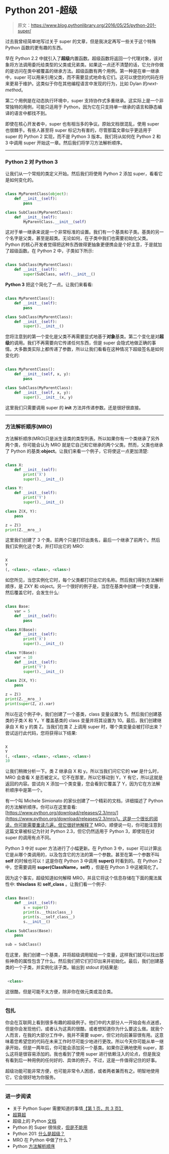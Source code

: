 # Python 201 -超级

> 原文：<https://www.blog.pythonlibrary.org/2016/05/25/python-201-super/>

过去我曾经简单地写过关于 super 的文章，但是我决定再写一些关于这个特殊 Python 函数的更有趣的东西。

早在 Python 2.2 中就引入了**超级**内置函数。超级函数将返回一个代理对象，该对象将方法调用委托给类型的父类或兄弟类。如果这一点还不清楚的话，它允许你做的是访问在类中被覆盖的继承方法。超级函数有两个用例。第一种是在单一继承中，super 可以用来引用父类，而不需要显式地命名它们。这可以使您的代码在将来更易于维护。这类似于你在其他编程语言中发现的行为，比如 Dylan 的*next-method*。

第二个用例是在动态执行环境中，super 支持协作式多重继承。这实际上是一个非常独特的用例，可能只适用于 Python，因为它在只支持单一继承的语言和静态编译的语言中都找不到。

即使在核心开发者中，super 也有相当多的争议。原始文档很混乱，使用 super 也很棘手。有些人甚至将 super 标记为有害的，尽管那篇文章似乎更适用于 super 的 Python 2 实现，而不是 Python 3 版本。我们将从如何在 Python 2 和 3 中调用 super 开始这一章。然后我们将学习方法解析顺序。

* * *

### Python 2 对 Python 3

让我们从一个常规的类定义开始。然后我们将使用 Python 2 添加 super，看看它是如何变化的。

```py

class MyParentClass(object):
    def __init__(self):
        pass

class SubClass(MyParentClass):
    def __init__(self):
        MyParentClass.__init__(self)

```

这对于单一继承来说是一个非常标准的设置。我们有一个基类和子类。基类的另一个名字是父类，甚至是超类。无论如何，在子类中我们也需要初始化父类。Python 的核心开发者觉得把这种东西做得更抽象更便携会是个好主意，于是就加了超级函数。在 Python 2 中，子类如下所示:

```py

class SubClass(MyParentClass):
    def __init__(self):
        super(SubClass, self).__init__()

```

**Python 3** 把这个简化了一点。让我们来看看:

```py

class MyParentClass():
    def __init__(self):
        pass

class SubClass(MyParentClass):
    def __init__(self):
        super().__init__()

```

您将注意到的第一个变化是父类不再需要显式地基于**对象**基类。第二个变化是对**超级**的调用。我们不再需要向它传递任何东西，但是 super 会隐式地做正确的事情。大多数类实际上都传递了参数，所以让我们看看在这种情况下超级签名是如何变化的:

```py

class MyParentClass():
    def __init__(self, x, y):
        pass

class SubClass(MyParentClass):
    def __init__(self, x, y):
        super().__init__(x, y)

```

这里我们只需要调用 super 的 **__init__** 方法并传递参数。还是很好很直接。

* * *

### 方法解析顺序(MRO)

方法解析顺序(MRO)只是派生该类的类型列表。所以如果你有一个类继承了另外两个类，你可能会认为 MRO 就是它自己和它继承的两个父类。然而，父类也继承了 Python 的基类:**object**。让我们来看一个例子，它将使这一点更加清楚:

```py

class X:
    def __init__(self):
        print('X')
        super().__init__()

class Y:
    def __init__(self):
        print('Y')
        super().__init__()

class Z(X, Y):
    pass

z = Z()
print(Z.__mro__)

```

这里我们创建了 3 个类。前两个只是打印出类名，最后一个继承了前两个。然后我们实例化这个类，并打印出它的 MRO:

```py

X
Y
(, <class>, <class>, <class>) 
```

如您所见，当您实例化它时，每个父类都打印出它的名称。然后我们得到方法解析顺序，是 ZXY 和 object。另一个很好的例子是，当您在基类中创建一个类变量，然后覆盖它时，会发生什么:

```py

class Base:
    var = 5
    def __init__(self):
        pass

class X(Base):
    def __init__(self):
        print('X')
        super().__init__()

class Y(Base):
    var = 10
    def __init__(self):
        print('Y')
        super().__init__()

class Z(X, Y):
    pass

z = Z()
print(Z.__mro__)
print(super(Z, z).var)

```

所以在这个例子中，我们创建了一个基类，class 变量设置为 5。然后我们创建基类的子类:X 和 Y。Y 覆盖基类的 class 变量并将其设置为 10。最后，我们创建继承自 X 和 y 的类 Z。当我们在类 Z 上调用 super 时，哪个类变量会被打印出来？尝试运行此代码，您将获得以下结果:

```py

X
Y
(, <class>, <class>, <class>, <class>)
10 
```

让我们稍微分析一下。类 Z 继承自 X 和 y。所以当我们问它它的 **var** 是什么时，MRO 会查看 X 是否被定义。它不在那里，所以它移动到 Y，Y 有它，所以这就是返回的内容。尝试向 X 添加一个类变量，您会看到它覆盖了 Y，因为它在方法解析顺序中是第一个。

有一个叫 Michele Simionato 的家伙创建了一个精彩的文档，详细描述了 Python 的方法解析顺序。你可以在这里查看:[https://www.python.org/download/releases/2.3/mro/](https://www.python.org/download/releases/2.3/mro/)。这是一个很长的阅读，你可能需要重读几遍，但它很好地解释了 MRO。顺便说一句，你可能注意到这篇文章被标记为针对 Python 2.3，但它仍然适用于 Python 3，即使现在对 super 的调用有点不同。

Python 3 中对 super 方法进行了小幅更新。在 Python 3 中，super 可以计算出它是从哪个类调用的，以及包含它的方法的第一个参数。甚至在第一个参数不叫 **self** 的时候也可以！这是你在 Python 3 中调用 **super()** 时看到的。在 Python 2 中，您需要调用 **super(ClassName，self)** ，但是在 Python 3 中这被简化了。

因为这个事实，超级知道如何解释 MRO，并且它将这个信息存储在下面的魔法属性中: **__thisclass__** 和 **__self_class__** 。让我们看一个例子:

```py

class Base():
    def __init__(self):
        s = super()
        print(s.__thisclass__)
        print(s.__self_class__)
        s.__init__()

class SubClass(Base):
    pass

sub = SubClass()

```

在这里，我们创建一个基类，并将超级调用赋给一个变量，这样我们就可以找出那些神奇的属性包含了什么。然后我们把它们打印出来并初始化。最后，我们创建基类的一个子类，并实例化该子类。输出到 stdout 的结果是:

```py

 <class>
```

这很酷，但是可能不太方便，除非你在做元类或混合类。

* * *

### 包扎

你会在互联网上看到很多有趣的超级例子。他们中的大部分人一开始会有点迷惑，但是你会发现他们，或者认为这真的很酷，或者想知道你为什么要这么做。就我个人而言，在我的大部分工作中，我并不需要 super，但它对向前兼容很有用。这意味着您希望您的代码在未来工作时尽可能少地进行更改。所以今天你可能从单一继承开始，但是一两年后，你可能会添加另一个基类。如果你正确地使用 super，那么这将是很容易添加的。我也看到了使用 super 进行依赖注入的论点，但是我没有看到后一种用例的任何好的、具体的例子。不过，这是一件值得记住的好事。

超级功能可能非常方便，也可能非常令人困惑，或者两者兼而有之。明智地使用它，它会很好地为你服务。

* * *

### 进一步阅读

*   关于 Python Super 需要知道的事情[【第 1 页，共 3 页】](http://www.artima.com/weblogs/viewpost.jsp?thread=236275)
*   [超算超](http://rhettinger.wordpress.com/2011/05/26/super-considered-super/)
*   超级上的 Python [文档](https://docs.python.org/3/library/functions.html#super)
*   Python 的 Super 很俏皮，[但是不能用](https://fuhm.net/super-harmful/)
*   Python 201: [什么是超级？](https://www.blog.pythonlibrary.org/2014/01/21/python-201-what-is-super/)
*   MRO 在 Python 中做了什么？
*   Python [方法解析顺序](https://www.python.org/download/releases/2.3/mro/)